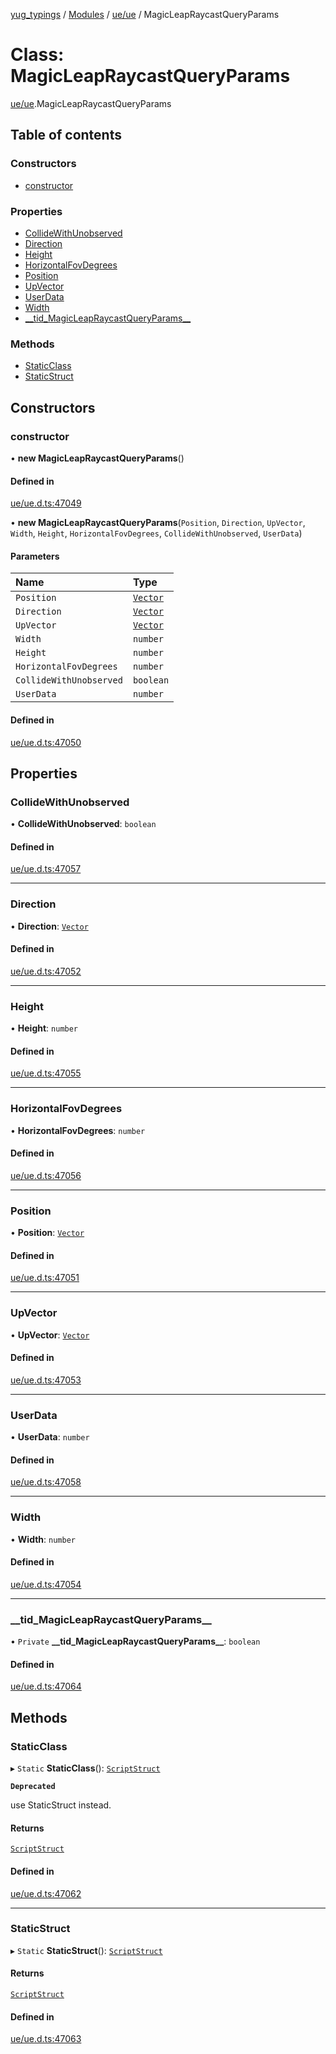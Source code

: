 [yug_typings](../README.md) / [Modules](../modules.md) / [ue/ue](../modules/ue_ue.md) / MagicLeapRaycastQueryParams

# Class: MagicLeapRaycastQueryParams

[ue/ue](../modules/ue_ue.md).MagicLeapRaycastQueryParams

## Table of contents

### Constructors

- [constructor](ue_ue.MagicLeapRaycastQueryParams.md#constructor)

### Properties

- [CollideWithUnobserved](ue_ue.MagicLeapRaycastQueryParams.md#collidewithunobserved)
- [Direction](ue_ue.MagicLeapRaycastQueryParams.md#direction)
- [Height](ue_ue.MagicLeapRaycastQueryParams.md#height)
- [HorizontalFovDegrees](ue_ue.MagicLeapRaycastQueryParams.md#horizontalfovdegrees)
- [Position](ue_ue.MagicLeapRaycastQueryParams.md#position)
- [UpVector](ue_ue.MagicLeapRaycastQueryParams.md#upvector)
- [UserData](ue_ue.MagicLeapRaycastQueryParams.md#userdata)
- [Width](ue_ue.MagicLeapRaycastQueryParams.md#width)
- [\_\_tid\_MagicLeapRaycastQueryParams\_\_](ue_ue.MagicLeapRaycastQueryParams.md#__tid_magicleapraycastqueryparams__)

### Methods

- [StaticClass](ue_ue.MagicLeapRaycastQueryParams.md#staticclass)
- [StaticStruct](ue_ue.MagicLeapRaycastQueryParams.md#staticstruct)

## Constructors

### constructor

• **new MagicLeapRaycastQueryParams**()

#### Defined in

[ue/ue.d.ts:47049](https://github.com/YugMetaverse/yug_typings/blob/b7d9b19/ue/ue.d.ts#L47049)

• **new MagicLeapRaycastQueryParams**(`Position`, `Direction`, `UpVector`, `Width`, `Height`, `HorizontalFovDegrees`, `CollideWithUnobserved`, `UserData`)

#### Parameters

| Name | Type |
| :------ | :------ |
| `Position` | [`Vector`](ue_ue_s.Vector.md) |
| `Direction` | [`Vector`](ue_ue_s.Vector.md) |
| `UpVector` | [`Vector`](ue_ue_s.Vector.md) |
| `Width` | `number` |
| `Height` | `number` |
| `HorizontalFovDegrees` | `number` |
| `CollideWithUnobserved` | `boolean` |
| `UserData` | `number` |

#### Defined in

[ue/ue.d.ts:47050](https://github.com/YugMetaverse/yug_typings/blob/b7d9b19/ue/ue.d.ts#L47050)

## Properties

### CollideWithUnobserved

• **CollideWithUnobserved**: `boolean`

#### Defined in

[ue/ue.d.ts:47057](https://github.com/YugMetaverse/yug_typings/blob/b7d9b19/ue/ue.d.ts#L47057)

___

### Direction

• **Direction**: [`Vector`](ue_ue_s.Vector.md)

#### Defined in

[ue/ue.d.ts:47052](https://github.com/YugMetaverse/yug_typings/blob/b7d9b19/ue/ue.d.ts#L47052)

___

### Height

• **Height**: `number`

#### Defined in

[ue/ue.d.ts:47055](https://github.com/YugMetaverse/yug_typings/blob/b7d9b19/ue/ue.d.ts#L47055)

___

### HorizontalFovDegrees

• **HorizontalFovDegrees**: `number`

#### Defined in

[ue/ue.d.ts:47056](https://github.com/YugMetaverse/yug_typings/blob/b7d9b19/ue/ue.d.ts#L47056)

___

### Position

• **Position**: [`Vector`](ue_ue_s.Vector.md)

#### Defined in

[ue/ue.d.ts:47051](https://github.com/YugMetaverse/yug_typings/blob/b7d9b19/ue/ue.d.ts#L47051)

___

### UpVector

• **UpVector**: [`Vector`](ue_ue_s.Vector.md)

#### Defined in

[ue/ue.d.ts:47053](https://github.com/YugMetaverse/yug_typings/blob/b7d9b19/ue/ue.d.ts#L47053)

___

### UserData

• **UserData**: `number`

#### Defined in

[ue/ue.d.ts:47058](https://github.com/YugMetaverse/yug_typings/blob/b7d9b19/ue/ue.d.ts#L47058)

___

### Width

• **Width**: `number`

#### Defined in

[ue/ue.d.ts:47054](https://github.com/YugMetaverse/yug_typings/blob/b7d9b19/ue/ue.d.ts#L47054)

___

### \_\_tid\_MagicLeapRaycastQueryParams\_\_

• `Private` **\_\_tid\_MagicLeapRaycastQueryParams\_\_**: `boolean`

#### Defined in

[ue/ue.d.ts:47064](https://github.com/YugMetaverse/yug_typings/blob/b7d9b19/ue/ue.d.ts#L47064)

## Methods

### StaticClass

▸ `Static` **StaticClass**(): [`ScriptStruct`](ue_ue.ScriptStruct.md)

**`Deprecated`**

use StaticStruct instead.

#### Returns

[`ScriptStruct`](ue_ue.ScriptStruct.md)

#### Defined in

[ue/ue.d.ts:47062](https://github.com/YugMetaverse/yug_typings/blob/b7d9b19/ue/ue.d.ts#L47062)

___

### StaticStruct

▸ `Static` **StaticStruct**(): [`ScriptStruct`](ue_ue.ScriptStruct.md)

#### Returns

[`ScriptStruct`](ue_ue.ScriptStruct.md)

#### Defined in

[ue/ue.d.ts:47063](https://github.com/YugMetaverse/yug_typings/blob/b7d9b19/ue/ue.d.ts#L47063)
